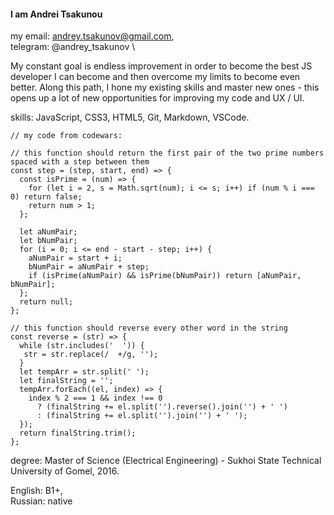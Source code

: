 #### I am Andrei Tsakunou 

my email: andrey.tsakunov@gmail.com,  
telegram: @andrey_tsakunov \

My constant goal is endless improvement in order to become the best JS developer I can become and then overcome my limits to become even better. Along this path, I hone my existing skills and master new ones - this opens up a lot of new opportunities for improving my code and UX / UI.  

skills: JavaScript, CSS3, HTML5, Git, Markdown, VSCode.

```
// my code from codewars:

// this function should return the first pair of the two prime numbers spaced with a step between them
const step = (step, start, end) => {
  const isPrime = (num) => {
    for (let i = 2, s = Math.sqrt(num); i <= s; i++) if (num % i === 0) return false;
    return num > 1;
  };

  let aNumPair;
  let bNumPair;
  for (i = 0; i <= end - start - step; i++) {
    aNumPair = start + i;
    bNumPair = aNumPair + step;
    if (isPrime(aNumPair) && isPrime(bNumPair)) return [aNumPair, bNumPair];
  };
  return null;
}; 

// this function should reverse every other word in the string
const reverse = (str) => {
  while (str.includes('  ')) {
   str = str.replace(/  +/g, '');
  }
  let tempArr = str.split(' ');
  let finalString = '';
  tempArr.forEach((el, index) => {
    index % 2 === 1 && index !== 0
      ? (finalString += el.split('').reverse().join('') + ' ')
      : (finalString += el.split('').join('') + ' ');
  });
  return finalString.trim();
};
```  

degree: Master of Science (Electrical Engineering) - Sukhoi State Technical University of Gomel, 2016.  

English: B1+,  
Russian: native
